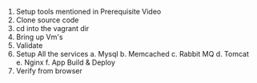 
1. Setup tools mentioned in Prerequisite Video
2. Clone source code
3. cd into the vagrant dir
4. Bring up Vm's
5. Validate
6. Setup All the services
    a. Mysql
    b. Memcached
    c. Rabbit MQ
    d. Tomcat
    e. Nginx
    f. App Build & Deploy
7. Verify from browser


